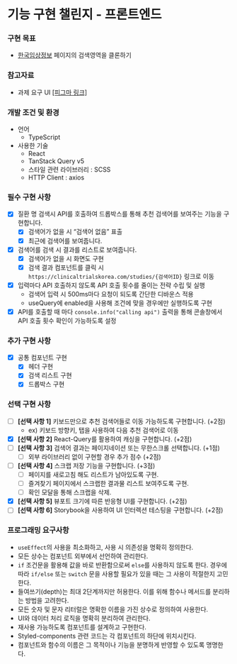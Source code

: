 # 기능 구현 챌린지 - 프론트엔드

### 구현 목표

- [한국임상정보](https://clinicaltrialskorea.com/) 페이지의 검색영역을 클론하기

### 참고자료

- 과제 요구 UI [[피그마 링크]](https://www.figma.com/file/2I7T132M48F6FbhJHwIB0r/Techeer-Infinite-Challenge-FE?type=design&node-id=0-1&mode=design&t=5ogNibInEDjJplQd-0)

### 개발 조건 및 환경

- 언어
  - TypeScript
- 사용한 기술
  - React
  - TanStack Query v5
  - 스타일 관련 라이브러리 : SCSS
  - HTTP Client : axios

### 필수 구현 사항

- [x] 질환 명 검색시 API를 호출하여 드롭박스를 통해 추천 검색어를 보여주는 기능을 구현합니다.
  - [x] 검색어가 없을 시 “검색어 없음” 표출
  - [x] 최근에 검색어를 보여줍니다.
- [x] 검색어를 검색 시 결과를 리스트로 보여줍니다.
  - [x] 검색어가 없을 시 화면도 구현
  - [x] 검색 결과 컴포넌트를 클릭 시 `https://clinicaltrialskorea.com/studies/{검색어ID}` 링크로 이동
- [x] 입력마다 API 호출하지 않도록 API 호출 횟수를 줄이는 전략 수립 및 실행
  - 검색어 입력 시 500ms마다 요청이 되도록 간단한 디바운스 적용
  - useQuery에 enabled을 사용해 조건에 맞을 경우에만 실행하도록 구현
- [x] API를 호출할 때 마다 `console.info("calling api")` 출력을 통해 콘솔창에서 API 호출 횟수 확인이 가능하도록 설정

### 추가 구현 사항

- [x] 공통 컴포넌트 구현
  - [x] 헤더 구현
  - [x] 검색 리스트 구현
  - [x] 드롭박스 구현

### 선택 구현 사항

- [ ] **[선택 사항 1]** 키보드만으로 추천 검색어들로 이동 가능하도록 구현합니다. (+2점)
  - ex) 키보드 방향키, 탭을 사용하여 다음 추천 검색어로 이동
- [x] **[선택 사항 2]** React-Query를 활용하여 캐싱을 구현합니다. (+2점)
- [ ] **[선택 사항 3]** 검색어 결과는 페이지네이션 또는 무한스크롤 선택합니다. (+1점)
  - [ ] 외부 라이브러리 없이 구현할 경우 추가 점수 (+2점)
- [ ] **[선택 사항 4]** 스크랩 저장 기능을 구현합니다. (+3점)
  - [ ] 페이지를 새로고침 해도 리스트가 남아있도록 구현.
  - [ ] 즐겨찾기 페이지에서 스크랩한 결과물 리스트 보여주도록 구현.
  - [ ] 확인 모달을 통해 스크랩을 삭제.
- [x] **[선택 사항 5]** 뷰포트 크기에 따른 반응형 UI를 구현합니다. (+2점)
- [ ] **[선택 사항 6]** Storybook을 사용하여 UI 인터렉션 테스팅을 구현합니다. (+2점)

### 프로그래밍 요구사항

- `useEffect`의 사용을 최소화하고, 사용 시 의존성을 명확히 정의한다.
- 모든 상수는 컴포넌트 외부에서 선언하여 관리한다.
- `if` 조건문을 활용해 값을 바로 반환함으로써 `else`를 사용하지 않도록 한다. 경우에 따라 `if/else` 또는 `switch` 문을 사용할 필요가 있을 때는 그 사용이 적절한지 고민한다.
- 들여쓰기(depth)는 최대 2단계까지만 허용한다. 이를 위해 함수나 메서드를 분리하는 방법을 고려한다.
- 모든 숫자 및 문자 리터럴은 명확한 이름을 가진 상수로 정의하여 사용한다.
- UI와 데이터 처리 로직을 명확히 분리하여 관리한다.
- 재사용 가능하도록 컴포넌트를 설계하고 구현한다.
- Styled-components 관련 코드는 각 컴포넌트의 하단에 위치시킨다.
- 컴포넌트와 함수의 이름은 그 목적이나 기능을 분명하게 반영할 수 있도록 명명한다.
